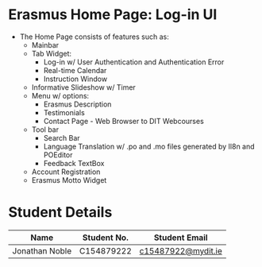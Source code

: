 # Erasmus Home Page: Log-in UI

* The Home Page consists of features such as:
  * Mainbar
  * Tab Widget:
    * Log-in w/ User Authentication and Authentication Error
    * Real-time Calendar
    * Instruction Window 
  * Informative Slideshow w/ Timer
  * Menu w/ options:
    * Erasmus Description
    * Testimonials
    * Contact Page - Web Browser to DIT Webcourses
  * Tool bar
    * Search Bar
    * Language Translation w/ .po and .mo files generated by Il8n and POEditor
    * Feedback TextBox
  * Account Registration
  * Erasmus Motto Widget

# Student Details
| Name | Student No. | Student Email 
| --- | --- | --- |
| Jonathan Noble | C154879222 | c15487922@mydit.ie |



